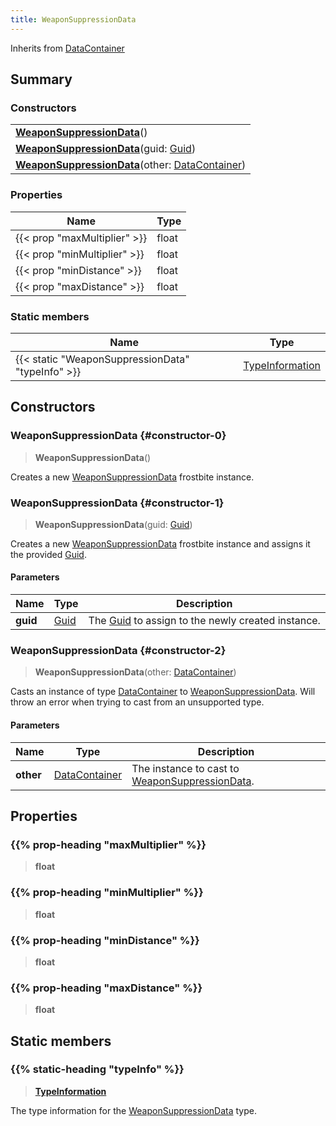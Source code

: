 ```yaml
---
title: WeaponSuppressionData
---
```


Inherits from [DataContainer](/vext/ref/shared/type/datacontainer)

## Summary

### Constructors

|  |
| --- |
| **[WeaponSuppressionData](#constructor-0)**() |
| **[WeaponSuppressionData](#constructor-1)**(guid: [Guid](/vext/ref/shared/type/guid)) |
| **[WeaponSuppressionData](#constructor-2)**(other: [DataContainer](/vext/ref/shared/type/datacontainer)) |

### Properties

| Name | Type |
| ---- | ---- |
| {{< prop "maxMultiplier" >}} | float |
| {{< prop "minMultiplier" >}} | float |
| {{< prop "minDistance" >}} | float |
| {{< prop "maxDistance" >}} | float |

### Static members

| Name | Type |
| ---- | ---- |
| {{< static "WeaponSuppressionData" "typeInfo" >}} | [TypeInformation](/vext/ref/shared/type/typeinformation) |

## Constructors

### WeaponSuppressionData {#constructor-0}

> **WeaponSuppressionData**()

Creates a new [WeaponSuppressionData](/vext/ref/fb/weaponsuppressiondata) frostbite instance.

### WeaponSuppressionData {#constructor-1}

> **WeaponSuppressionData**(guid: [Guid](/vext/ref/shared/type/guid))

Creates a new [WeaponSuppressionData](/vext/ref/fb/weaponsuppressiondata) frostbite instance and assigns it the provided [Guid](/vext/ref/shared/type/guid).

#### Parameters

| Name | Type | Description |
| ---- | ---- | ----------- |
| **guid** | [Guid](/vext/ref/shared/type/guid) | The [Guid](/vext/ref/shared/type/guid) to assign to the newly created instance. |

### WeaponSuppressionData {#constructor-2}

> **WeaponSuppressionData**(other: [DataContainer](/vext/ref/shared/type/datacontainer))

Casts an instance of type [DataContainer](/vext/ref/shared/type/datacontainer) to [WeaponSuppressionData](/vext/ref/fb/weaponsuppressiondata). Will throw an error when trying to cast from an unsupported type.

#### Parameters

| Name | Type | Description |
| ---- | ---- | ----------- |
| **other** | [DataContainer](/vext/ref/shared/type/datacontainer) | The instance to cast to [WeaponSuppressionData](/vext/ref/fb/weaponsuppressiondata). |

## Properties

### {{% prop-heading "maxMultiplier" %}}

> **float**

### {{% prop-heading "minMultiplier" %}}

> **float**

### {{% prop-heading "minDistance" %}}

> **float**

### {{% prop-heading "maxDistance" %}}

> **float**

## Static members

### {{% static-heading "typeInfo" %}}

> **[TypeInformation](/vext/ref/shared/type/typeinformation)**

The type information for the [WeaponSuppressionData](/vext/ref/fb/weaponsuppressiondata) type.

